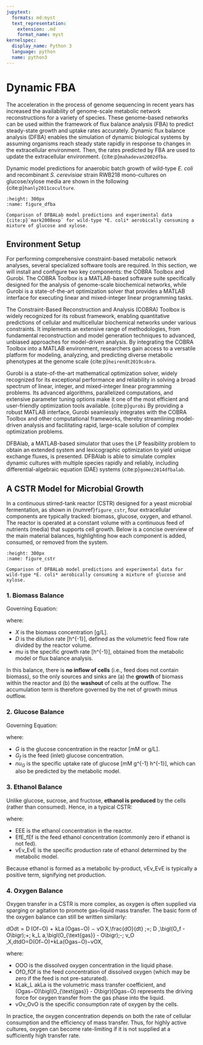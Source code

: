 ```yaml
---
jupytext:
  formats: md:myst
  text_representation:
    extension: .md
    format_name: myst
kernelspec:
  display_name: Python 3
  language: python
  name: python3
---
```


# Dynamic FBA

The acceleration in the process of genome sequencing in recent years has increased the availability of genome-scale metabolic network reconstructions for a variety of species. These genome-based networks can be used within the framework of flux balance analysis (FBA) to predict steady-state growth and uptake rates accurately. Dynamic flux balance analysis (DFBA) enables the simulation of dynamic biological systems by assuming organisms reach steady state rapidly in response to changes in the extracellular environment. Then, the rates predicted by FBA are used to update the extracellular environment. {cite:p}`mahadevan2002dfba`.

Dynamic model predictions for anaerobic batch growth of wild-type *E. coli* and recombinant *S. cerevisiae* strain RWB218 mono-cultures on glucose/xylose media are shown in the following {cite:p}`hanly2011coculture`.


```{figure} _static/fig4-1.png
:height: 300px
:name: figure_dfba

Comparison of DFBALab model predictions and experimental data {cite:p}`mark2008exp` for wild-type *E. coli* aerobically consuming a mixture of glucose and xylose.
```

## Environment Setup

For performing comprehensive constraint-based metabolic network analyses, several specialized software tools are required. In this section, we will install and configure two key components: the COBRA Toolbox and Gurobi. The COBRA Toolbox is a MATLAB-based software suite specifically designed for the analysis of genome-scale biochemical networks, while Gurobi is a state-of-the-art optimization solver that provides a MATLAB interface for executing linear and mixed-integer linear programming tasks.

The Constraint-Based Reconstruction and Analysis (COBRA) Toolbox is widely recognized for its robust framework, enabling quantitative predictions of cellular and multicellular biochemical networks under various constraints. It implements an extensive range of methodologies, from fundamental reconstruction and model generation techniques to advanced, unbiased approaches for model-driven analysis. By integrating the COBRA Toolbox into a MATLAB environment, researchers gain access to a versatile platform for modeling, analyzing, and predicting diverse metabolic phenotypes at the genome scale {cite:p}`heirendt2019cobra`.

Gurobi is a state-of-the-art mathematical optimization solver, widely recognized for its exceptional performance and reliability in solving a broad spectrum of linear, integer, and mixed-integer linear programming problems. Its advanced algorithms, parallelized computations, and extensive parameter tuning options make it one of the most efficient and user-friendly optimization tools available. {cite:p}`gurobi` By providing a robust MATLAB interface, Gurobi seamlessly integrates with the COBRA Toolbox and other computational frameworks, thereby streamlining model-driven analysis and facilitating rapid, large-scale solution of complex optimization problems.

DFBAlab, a MATLAB-based simulator that uses the LP feasibility problem to obtain an extended system and lexicographic optimization to yield unique exchange fluxes, is presented. DFBAlab is able to simulate complex dynamic cultures with multiple species rapidly and reliably, including differential-algebraic equation (DAE) systems {cite:p}`gomez2014dfbalab`.

## A CSTR Model for Microbial Growth

In a continuous stirred-tank reactor (CSTR) designed for a yeast microbial fermentation, as shown in {numref}`figure_cstr`, four extracellular components are typically tracked: biomass, glucose, oxygen, and ethanol. The reactor is operated at a constant volume with a continuous feed of nutrients (media) that supports cell growth. Below is a concise overview of the main material balances, highlighting how each component is added, consumed, or removed from the system.


```{figure} _static/fig4-2.svg
:height: 300px
:name: figure_cstr

Comparison of DFBALab model predictions and experimental data for wild-type *E. coli* aerobically consuming a mixture of glucose and xylose.
```

### 1. Biomass Balance

Governing Equation:

where:

- $X$ is the biomass concentration [g/L].
- $D$ is the dilution rate [h^{-1}], defined as the volumetric feed flow rate divided by the reactor volume.
- $mu$ is the specific growth rate [h^{-1}], obtained from the metabolic model or flux balance analysis.

In this balance, there is **no inflow of cells** (i.e., feed does not contain biomass), so the only sources and sinks are (a) the **growth** of biomass within the reactor and (b) the **washout** of cells at the outflow. The accumulation term is therefore governed by the net of growth minus outflow.

### 2. Glucose Balance

Governing Equation:

where:

- $G$ is the glucose concentration in the reactor [mM or g/L].
- $G_{f}$ is the feed (inlet) glucose concentration.
- $nu_{G}$ is the specific uptake rate of glucose [mM g^{-1} h^{-1}], which can also be predicted by the metabolic model.

### 3. Ethanol Balance

Unlike glucose, sucrose, and fructose, **ethanol is produced** by the cells (rather than consumed). Hence, in a typical CSTR:

where:

- EEE is the ethanol concentration in the reactor.
- EfE_fEf is the feed ethanol concentration (commonly zero if ethanol is not fed).
- vEv_EvE is the specific production rate of ethanol determined by the metabolic model.

Because ethanol is formed as a metabolic by-product, vEv_EvE is typically a positive term, signifying net production.

### 4. Oxygen Balance

Oxygen transfer in a CSTR is more complex, as oxygen is often supplied via sparging or agitation to promote gas–liquid mass transfer. The basic form of the oxygen balance can still be written similarly:

dOdt  =  D (Of−O)  +  kLa (Ogas−O)  −  vO X,\frac{dO}{dt} \;=\; D \,\bigl(O_f - O\bigr)\;+\; k_L a\,\bigl(O_{\text{gas}} - O\bigr)\;-\; v_O \,X,dtdO=D(Of−O)+kLa(Ogas−O)−vOX,

where:

- OOO is the dissolved oxygen concentration in the liquid phase.
- OfO_fOf is the feed concentration of dissolved oxygen (which may be zero if the feed is not pre-saturated).
- kLak_L akLa is the volumetric mass transfer coefficient, and (Ogas−O)\bigl(O_{\text{gas}} - O\bigr)(Ogas−O) represents the driving force for oxygen transfer from the gas phase into the liquid.
- vOv_OvO is the specific consumption rate of oxygen by the cells.

In practice, the oxygen concentration depends on both the rate of cellular consumption and the efficiency of mass transfer. Thus, for highly active cultures, oxygen can become rate-limiting if it is not supplied at a sufficiently high transfer rate.
